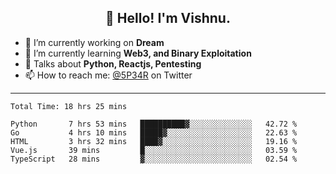 <h2 align="center">👋 Hello! I'm Vishnu.</h2>


- 🔭 I’m currently working on **Dream**
- 🌱 I’m currently learning **Web3, and Binary Exploitation**
- 💬 Talks about **Python, Reactjs, Pentesting**
- 📫 How to reach me: [@5P34R](https://twitter.com/Vishnu27302693) on Twitter

---
<!--START_SECTION:waka-->

```text
Total Time: 18 hrs 25 mins

Python       7 hrs 53 mins   ██████████▓░░░░░░░░░░░░░░   42.72 %
Go           4 hrs 10 mins   █████▓░░░░░░░░░░░░░░░░░░░   22.63 %
HTML         3 hrs 32 mins   ████▓░░░░░░░░░░░░░░░░░░░░   19.16 %
Vue.js       39 mins         █░░░░░░░░░░░░░░░░░░░░░░░░   03.59 %
TypeScript   28 mins         ▓░░░░░░░░░░░░░░░░░░░░░░░░   02.54 %
```

<!--END_SECTION:waka-->
